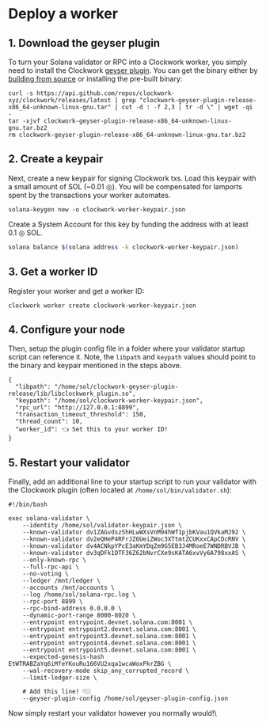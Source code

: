 # Deploy a worker

## 1. Download the geyser plugin

To turn your Solana validator or RPC into a Clockwork worker, you simply need to install the Clockwork [geyser plugin](https://docs.solana.com/developing/plugins/geyser-plugins). You can get the binary either by [building from source](../reference/localnet.md#build-from-source) or installing the pre-built binary:

```
curl -s https://api.github.com/repos/clockwork-xyz/clockwork/releases/latest | grep "clockwork-geyser-plugin-release-x86_64-unknown-linux-gnu.tar" | cut -d : -f 2,3 | tr -d \" | wget -qi -
tar -xjvf clockwork-geyser-plugin-release-x86_64-unknown-linux-gnu.tar.bz2
rm clockwork-geyser-plugin-release-x86_64-unknown-linux-gnu.tar.bz2
```

## 2. Create a keypair

Next, create a new keypair for signing Clockwork txs. Load this keypair with a small amount of SOL (\~0.01 ◎). You will be compensated for lamports spent by the transactions your worker automates.&#x20;

```
solana-keygen new -o clockwork-worker-keypair.json
```

Create a System Account for this key by funding the address with at least 0.1 ◎ SOL.

```bash
solana balance $(solana address -k clockwork-worker-keypair.json)
```

## 3. Get a worker ID

Register your worker and get a worker ID:

```
clockwork worker create clockwork-worker-keypair.json
```

## 4. Configure your node

Then, setup the plugin config file in a folder where your validator startup script can reference it. Note, the `libpath` and `keypath` values should point to the binary and keypair mentioned in the steps above.

```
{
  "libpath": "/home/sol/clockwork-geyser-plugin-release/lib/libclockwork_plugin.so",
  "keypath": "/home/sol/clockwork-worker-keypair.json",
  "rpc_url": "http://127.0.0.1:8899",
  "transaction_timeout_threshold": 150,
  "thread_count": 10,
  "worker_id": 👈 Set this to your worker ID!
}
```

## 5. Restart your validator

Finally, add an additional line to your startup script to run your validator with the Clockwork plugin (often located at `/home/sol/bin/validator.sh`):

```
#!/bin/bash

exec solana-validator \
    --identity /home/sol/validator-keypair.json \
    --known-validator dv1ZAGvdsz5hHLwWXsVnM94hWf1pjbKVau1QVkaMJ92 \
    --known-validator dv2eQHeP4RFrJZ6UeiZWoc3XTtmtZCUKxxCApCDcRNV \
    --known-validator dv4ACNkpYPcE3aKmYDqZm9G5EB3J4MRoeE7WNDRBVJB \
    --known-validator dv3qDFk1DTF36Z62bNvrCXe9sKATA6xvVy6A798xxAS \
    --only-known-rpc \
    --full-rpc-api \
    --no-voting \
    --ledger /mnt/ledger \
    --accounts /mnt/accounts \
    --log /home/sol/solana-rpc.log \
    --rpc-port 8899 \
    --rpc-bind-address 0.0.0.0 \
    --dynamic-port-range 8000-8020 \
    --entrypoint entrypoint.devnet.solana.com:8001 \
    --entrypoint entrypoint2.devnet.solana.com:8001 \
    --entrypoint entrypoint3.devnet.solana.com:8001 \
    --entrypoint entrypoint4.devnet.solana.com:8001 \
    --entrypoint entrypoint5.devnet.solana.com:8001 \
    --expected-genesis-hash EtWTRABZaYq6iMfeYKouRu166VU2xqa1wcaWoxPkrZBG \
    --wal-recovery-mode skip_any_corrupted_record \
    --limit-ledger-size \
    
    # Add this line! 👇🏼
    --geyser-plugin-config /home/sol/geyser-plugin-config.json
```

Now simply restart your validator however you normally would!\
